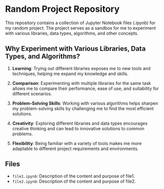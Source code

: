 # Random Project Repository

This repository contains a collection of Jupyter Notebook files (.ipynb) for my random project. The project serves as a sandbox for me to experiment with various libraries, data types, algorithms, and other concepts.

## Why Experiment with Various Libraries, Data Types, and Algorithms?

1. **Learning**: Trying out different libraries exposes me to new tools and techniques, helping me expand my knowledge and skills.

2. **Comparison**: Experimenting with multiple libraries for the same task allows me to compare their performance, ease of use, and suitability for different scenarios.

3. **Problem-Solving Skills**: Working with various algorithms helps sharpen my problem-solving skills by challenging me to find the most efficient solutions.

4. **Creativity**: Exploring different libraries and data types encourages creative thinking and can lead to innovative solutions to common problems.

5. **Flexibility**: Being familiar with a variety of tools makes me more adaptable to different project requirements and environments.

## Files

- `file1.ipynb`: Description of the content and purpose of file1.
- `file2.ipynb`: Description of the content and purpose of file2.
